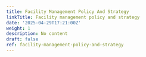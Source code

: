 ```yaml
---
title: Facility Management Policy And Strategy
linkTitle: Facility management policy and strategy
date: '2025-04-29T17:21:00Z'
weight: 1
description: No content
draft: false
ref: facility-management-policy-and-strategy
---
```



